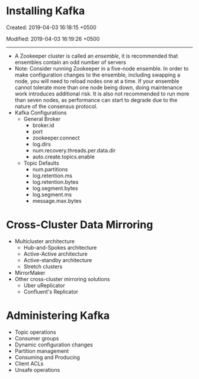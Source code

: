 # Installing Kafka

Created: 2019-04-03 16:18:15 +0500

Modified: 2019-04-03 16:19:26 +0500

---

- A Zookeeper cluster is called an *ensemble*, it is recommended that ensembles contain an odd number of servers
- Note: Consider running Zookeeper in a five-node ensemble. In order to make configuration changes to the ensemble, including swapping a node, you will need to reload nodes one at a time. If your ensemble cannot tolerate more than one node being down, doing maintenance work introduces additional risk. It is also not recommended to run more than seven nodes, as performance can start to degrade due to the nature of the consensus protocol.
- Kafka Configurations
  - General Broker
    - broker.id
    - port
    - zookeeper.connect
    - log.dirs
    - num.recovery.threads.per.data.dir
    - auto.create.topics.enable
  - Topic Defaults
    - num.partitions
    - log.retention.ms
    - log.retention.bytes
    - log.segment.bytes
    - log.segment.ms
    - message.max.bytes

# Cross-Cluster Data Mirroring

- Multicluster architecture
  - Hub-and-Spokes architecture
  - Active-Active architecture
  - Active-standby architecture
  - Stretch clusters
- MirrorMaker
- Other cross-cluster mirroring solutions
  - Uber uReplicator
  - Confluent's Replicator

# Administering Kafka

- Topic operations
- Consumer groups
- Dynamic configuration changes
- Partition management
- Consuming and Producing
- Client ACLs
- Unsafe operations
